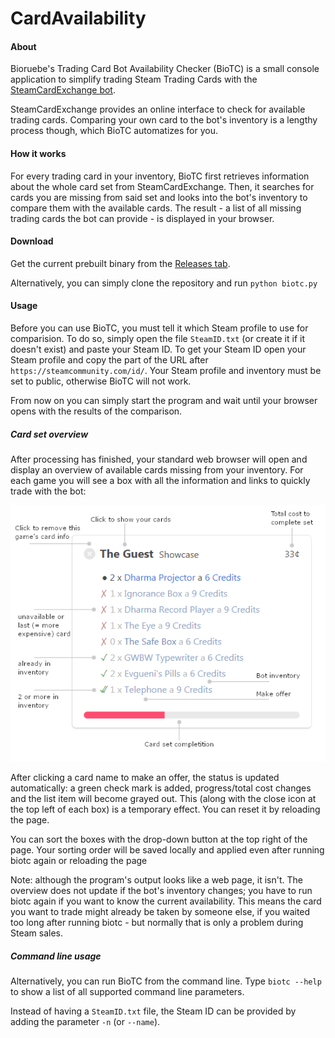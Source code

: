 CardAvailability
================

#### About
Bioruebe's Trading Card Bot Availability Checker (BioTC) is a small console application to simplify trading Steam Trading Cards with the [SteamCardExchange bot](https://www.steamcardexchange.net/index.php?guide).

SteamCardExchange provides an online interface to check for available trading cards. Comparing your own card to the bot's inventory is a lengthy process though, which BioTC automatizes for you.

#### How it works

For every trading card in your inventory, BioTC first retrieves information about the whole card set from SteamCardExchange. Then, it searches for cards you are missing from said set and looks into the bot's inventory to compare them with the available cards. The result - a list of all missing trading cards the bot can provide - is displayed in your browser.

#### Download

Get the current prebuilt binary from the [Releases tab](https://github.com/Bioruebe/CardAvailability/releases).

Alternatively, you can simply clone the repository and run `python biotc.py`

#### Usage

Before you can use BioTC, you must tell it which Steam profile to use for comparision. To do so, simply open the file `SteamID.txt` (or create it if it doesn't exist) and paste your Steam ID.
To get your Steam ID open your Steam profile and copy the part of the URL after `https://steamcommunity.com/id/`.
Your Steam profile and inventory must be set to public, otherwise BioTC will not work.

From now on you can simply start the program and wait until your browser opens with the results of the comparison.

##### Card set overview

After processing has finished, your standard web browser will open and display an overview of available cards missing from your inventory. For each game you will see a box with all the information and links to quickly trade with the bot:

![biotc tutorial](docs/biotc_ui_tutorial.png)

After clicking a card name to make an offer, the status is updated automatically: a green check mark is added, progress/total cost changes and the list item will become grayed out. This (along with the close icon at the top left of each box) is a temporary effect. You can reset it by reloading the page.

You can sort the boxes with the drop-down button at the top right of the page. Your sorting order will be saved locally and applied even after running biotc again or reloading the page

Note: although the program's output looks like a web page, it isn't. The overview does not update if the bot's inventory changes; you have to run biotc again if you want to know the current availability. This means the card you want to trade might already be taken by someone else, if you waited too long after running biotc - but normally that is only a problem during Steam sales.

##### Command line usage

Alternatively, you can run BioTC from the command line. Type `biotc --help` to show a list of all supported command line parameters.

Instead of having a `SteamID.txt` file, the Steam ID can be provided by adding the parameter `-n` (or `--name`).